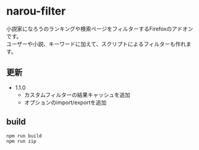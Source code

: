 # narou-filter

小説家になろうのランキングや検索ページをフィルターするFirefoxのアドオンです。  
ユーザーや小説、キーワードに加えて、スクリプトによるフィルターも作れます。

## 更新

* 1.1.0
  * カスタムフィルターの結果キャッシュを追加
  * オプションのimport/exportを追加

## build

```sh
npm run build
npm run zip
```
